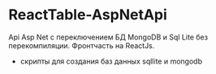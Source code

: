 # ReactTable-AspNetApi

Api Asp Net c переключением БД MongoDB и Sql Lite без перекомпиляции.
Фронтчасть на ReactJs.
+ скрипты для создания баз данных sqllite и mongodb
